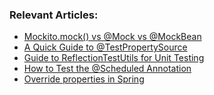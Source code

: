 ### Relevant Articles:

- [Mockito.mock() vs @Mock vs @MockBean](http://www.baeldung.com/java-spring-mockito-mock-mockbean)
- [A Quick Guide to @TestPropertySource](https://www.baeldung.com/spring-test-property-source)
- [Guide to ReflectionTestUtils for Unit Testing](https://www.baeldung.com/spring-reflection-test-utils)
- [How to Test the @Scheduled Annotation](https://www.baeldung.com/spring-testing-scheduled-annotation)
- [Override properties in Spring]()